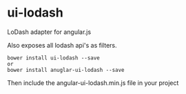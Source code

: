 # ui-lodash
LoDash adapter for angular.js

Also exposes all lodash api's as filters.

```
bower install ui-lodash --save
or
bower install anuglar-ui-lodash --save
```
Then include the angular-ui-lodash.min.js file in your project
